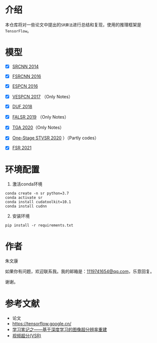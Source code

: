 # 介绍
本仓库将对一些论文中提出的`SR算法`进行总结和复现，使用的推理框架是`TensorFlow`。



# 模型
- [x] [SRCNN 2014](./SRCNN.html)
- [x] [FSRCNN 2016](./FSRCNN.html)
- [x] [ESPCN 2016](./ESPCN.html)
- [x] [VESPCN 2017](./VESPCN.html) （Only Notes）
- [x] [DUF 2018](./DUF.html)
- [x] [FALSR 2019](./FALSR.html) （Only Notes）
- [x] [TGA 2020](./TGA.html)（Only Notes）
- [x] [One-Stage STVSR 2020](./One-Stage-STVSR.html) ）（Partly codes）
- [x] [FSR 2021](./FSR.html)



# 环境配置
1. 激活conda环境
```
conda create -n sr python=3.7
conda activate sr
conda install cudatoolkit=10.1
conda install cudnn
```
2. 安装环境
```
pip install -r requirements.txt
```




# 作者

朱文康

如果你有问题，欢迎联系我。我的邮箱是：[1119741654@qq.com](1119741654@qq.com)，乐意回复。

谢谢。



# 参考文献

- 论文
- https://tensorflow.google.cn/
- [学习笔记之——基于深度学习的图像超分辨率重建](https://blog.csdn.net/gwplovekimi/article/details/83041627?utm_medium=distribute.pc_relevant_download.none-task-blog-baidujs-8.nonecase&depth_1-utm_source=distribute.pc_relevant_download.none-task-blog-baidujs-8.nonecase#ESPCN%EF%BC%88Efficient%20Sub-Pixel%20Convolutional%20Neural%20Network%EF%BC%89)
- [视频超分(VSR)](https://blog.csdn.net/srhyme/category_10487261.html)